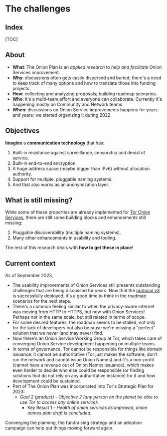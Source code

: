 # The challenges

## Index

[TOC]

## About

* **What**: The Onion Plan is an _applied research_ to _help and facilitate_
  Onion Services improvement.
* **Why**: discussions often gets easily dispersed and buried; there's a need
  to keep track of many options and how to translate those into funding
  projects.
* **How**: collecting and analyzing proposals; building roadmap scenarios.
* **Who**: it's a multi-team effort and everyone can collaborate. Currently
  it's happening mostly on Community and Network teams.
* **When**: discussions on Onion Service improvements happens for years and
  years; we started organizing it during 2022.

## Objectives

<!--
***Have you ever considered that we work with one of the coolest technologies?***
***And that our job consists in making it even cooler?***
-->

**Imagine** a **communication technology** that has:

1. Built-in resistance against surveillance, censorship and denial of service.
2. Built-in end-to-end encryption.
3. A huge address space (maybe bigger than IPv6) without allocation authority.
4. Support for multiple, pluggable naming systems.
5. And that also works as an anonymization layer.

<!--
We may call this technology **Enhanced Onion Services**,

Onion Services is not just an anonymization technology, but much more than
that: it's a communication layer that can offer *protection against
surveillance, censorship and DoS* with *built-in anonymity in the Onion Service
protocol*.
-->

## What is still missing?

While some of these properties are already implemented for [Tor Onion
Services][], there are still some building blocks and enhancements
still missing:

1. Pluggable discoverability (multiple naming systems).
2. Many other enhancements in usability and tooling.

The rest of this research deals with **how to get these in place**!

## Current context

As of September 2023,

* The usability improvements of Onion Services still presents outstanding
  challenges that are being discussed for years. Now that the [protocol v3][] is
  successfully deployed, it's a good time to think in the roadmap scenarios
  for the next steps.
* There's a common feeling similar to when the privacy-aware internet was
  moving from HTTP to HTTPS, but now with Onion Services! Perhaps not in the
  same scale, but still related in terms of scope.
* For some desired features, the roadmap seems to be stalled, not only for the
  lack of developers but also because we're missing a "perfect" solution that
  we never (and may never) find.
* Now there's an Onion Service Working Group at Tor, which takes care of
  converging Onion Service development happening on multiple teams.
* In terms of governance, Tor cannot be responsible for things like domain issuance:
  it cannot be authoritative (Tor just makes the software, don't run the
  network and cannot issue Onion Names) and it's a non-profit (cannot have a
  revenue out of Onion Names issuance), which makes even harder to decide who
  else could be responsible (or finding solutions that do not rely on any
  authoritative instance) for it and how development could be sustained.
* Part of The Onion Plan was incorporated into Tor's Strategic Plan for 2023:
    * _Goal 2 (product) - Objective 2 (any person on the planet be able to use Tor
      to access any online service)_:
        * Key Result 1 - _Health of onion services its improved, onion names plan
          draft is concluded_.

Converging the planning, the fundraising strategy and an adoption campaign can
help put things moving forward again.

[Tor Onion Services]: https://community.torproject.org/onion-services/
[protocol v3]: https://spec.torproject.org/rend-spec-v3
